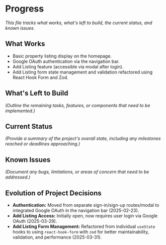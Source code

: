 # Progress

_This file tracks what works, what's left to build, the current status, and known issues._

## What Works

- Basic property listing display on the homepage.
- Google OAuth authentication via the navigation bar.
- Add Listing feature (accessible via modal after login).
- Add Listing form state management and validation refactored using React Hook Form and Zod.

## What's Left to Build

_(Outline the remaining tasks, features, or components that need to be implemented.)_

## Current Status

_(Provide a summary of the project's overall state, including any milestones reached or deadlines approaching.)_

## Known Issues

_(Document any bugs, limitations, or areas of concern that need to be addressed.)_

## Evolution of Project Decisions

- **Authentication:** Moved from separate sign-in/sign-up routes/modal to integrated Google OAuth in the navigation bar (2025-02-23).
- **Add Listing Access:** Initially open, now requires user login via Google OAuth (2025-03-29).
- **Add Listing Form Management:** Refactored from individual `useState` hooks to using `react-hook-form` with `zod` for better maintainability, validation, and performance (2025-03-31).
